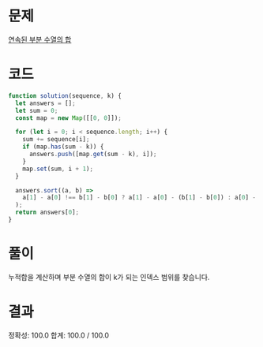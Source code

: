 # 문제

[연속된 부분 수열의 합](https://school.programmers.co.kr/learn/courses/30/lessons/178870)

# 코드

```javascript
function solution(sequence, k) {
  let answers = [];
  let sum = 0;
  const map = new Map([[0, 0]]);

  for (let i = 0; i < sequence.length; i++) {
    sum += sequence[i];
    if (map.has(sum - k)) {
      answers.push([map.get(sum - k), i]);
    }
    map.set(sum, i + 1);
  }

  answers.sort((a, b) =>
    a[1] - a[0] !== b[1] - b[0] ? a[1] - a[0] - (b[1] - b[0]) : a[0] - b[0]
  );
  return answers[0];
}
```

# 풀이

누적합을 계산하며 부분 수열의 합이 k가 되는 인덱스 범위를 찾습니다.

# 결과

정확성: 100.0
합계: 100.0 / 100.0
